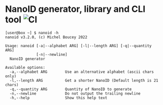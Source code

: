 # NanoID generator, library and CLI tool ![CI](https://github.com/MichelBoucey/NanoID/actions/workflows/haskell-ci.yml/badge.svg)
```
[user@box ~] $ nanoid -h
nanoid v3.2.0, (c) Michel Boucey 2022

Usage: nanoid [-a|--alphabet ARG] [-l|--length ARG] [-q|--quantity ARG] 
              [-n|--newline]
  NanoID generator

Available options:
  -a,--alphabet ARG        Use an alternative alphabet (ascii chars only)
  -l,--length ARG          Get a shorter NanoID (Default length is 21 chars)
  -q,--quantity ARG        Quantity of NanoID to generate
  -n,--newline             Do not output the trailing newline
  -h,--help                Show this help text
```

